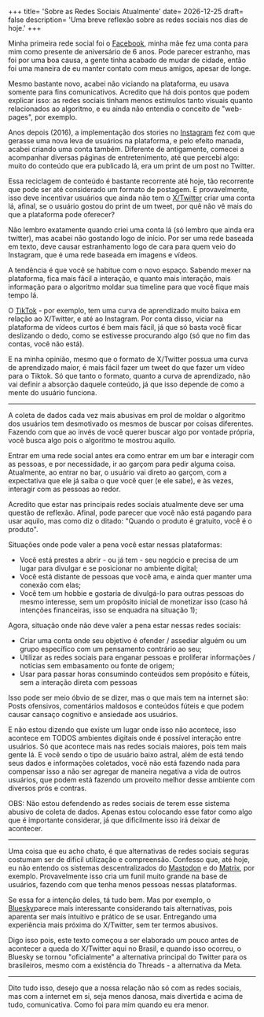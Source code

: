 +++
title= 'Sobre as Redes Sociais Atualmente'
date= 2026-12-25
draft= false
description= 'Uma breve reflexão sobre as redes sociais nos dias de hoje.'
+++

Minha primeira rede social foi o [Facebook](https://www.facebook.com/), minha mãe fez uma conta para mim como presente de aniversário de 6 anos. Pode parecer estranho, mas foi por uma boa causa, a gente tinha acabado de mudar de cidade, então foi uma maneira de eu manter contato com meus amigos, apesar de longe.

Mesmo bastante novo, acabei não viciando na plataforma, eu usava somente para fins comunicativos. Acredito que há dois pontos que podem explicar isso: as redes sociais tinham menos estímulos tanto visuais quanto relacionados ao algoritmo, e eu ainda não entendia o conceito de "web-pages", por exemplo.

Anos depois (2016), a implementação dos stories no [Instagram](https://www.instagram.com/) fez com que gerasse uma nova leva de usuários na plataforma, e pelo efeito manada, acabei criando uma conta também. Diferente de antigamente, comecei a acompanhar diversas páginas de entretenimento, até que percebi algo: muito do conteúdo que era publicado lá, era um print de um post no Twitter.

Essa reciclagem de conteúdo é bastante recorrente até hoje, tão recorrente que pode ser até considerado um formato de postagem. E provavelmente, isso deve incentivar usuários que ainda não tem o [X/Twitter](https://www.x.com/) criar uma conta lá, afinal, se o usuário gostou do print de um tweet, por quê não vê mais do que a plataforma pode oferecer?

Não lembro exatamente quando criei uma conta lá (só lembro que ainda era twitter), mas acabei não gostando logo de início. Por ser uma rede baseada em texto, deve causar estranhamento logo de cara para quem veio do Instagram, que é uma rede baseada em imagens e vídeos.

A tendência é que você se habitue com o novo espaço. Sabendo mexer na plataforma, fica mais fácil a interação, e quanto mais interação, mais informação para o algoritmo moldar sua timeline para que você fique mais tempo lá.

O [TikTok](https://tiktok.com/) - por exemplo, tem uma curva de aprendizado muito baixa em relação ao X/Twitter, e até ao Instagram. Por conta disso, viciar na plataforma de vídeos curtos é bem mais fácil, já que só basta você ficar deslizando o dedo, como se estivesse procurando algo (só que no fim das contas, você não está).

E na minha opinião, mesmo que o formato de X/Twitter possua uma curva de aprendizado maior, é mais fácil fazer um tweet do que fazer um vídeo para o Tiktok. Só que tanto o formato, quanto a curva de aprendizado, não vai definir a absorção daquele conteúdo, já que isso depende de como a mente do usuário funciona.

---

A coleta de dados cada vez mais abusivas em prol de moldar o algoritmo dos usuários tem desmotivado os mesmos de buscar por coisas diferentes. Fazendo com que ao invés de você querer buscar algo por vontade própria, você busca algo pois o algoritmo te mostrou aquilo.

Entrar em uma rede social antes era como entrar em um bar e interagir com as pessoas, e por necessidade, ir ao garçom para pedir alguma coisa. Atualmente, ao entrar no bar, o usuário vai direto ao garçom, com a expectativa que ele já saiba o que você quer (e ele sabe), e às vezes, interagir com as pessoas ao redor.

Acredito que estar nas principais redes sociais atualmente deve ser uma questão de reflexão. Afinal, pode parecer que você não está pagando para usar aquilo, mas como diz o ditado: "Quando o produto é gratuito, você é o produto".

Situações onde pode valer a pena você estar nessas plataformas:
- Você está prestes a abrir - ou já tem - seu negócio e precisa de um lugar para divulgar e se posicionar no ambiente digital;
- Você está distante de pessoas que você ama, e ainda quer manter uma conexão com elas;
- Você tem um hobbie e gostaria de divulgá-lo para outras pessoas do mesmo interesse, sem um propósito inicial de monetizar isso (caso há intenções financeiras, isso se enquadra na situação 1);

Agora, situação onde não deve valer a pena estar nessas redes sociais:
- Criar uma conta onde seu objetivo é ofender / assediar alguém ou um grupo específico com um pensamento contrário ao seu;
- Utilizar as redes sociais para enganar pessoas e proliferar informações / notícias sem embasamento ou fonte de origem;
- Usar para passar horas consumindo conteúdos sem propósito e fúteis, sem a interação direta com pessoas

Isso pode ser meio óbvio de se dizer, mas o que mais tem na internet são: Posts ofensivos, comentários maldosos e conteúdos fúteis e que podem causar cansaço cognitivo e ansiedade aos usuários.

E não estou dizendo que existe um lugar onde isso não acontece, isso acontece em TODOS ambientes digitais onde é possível interação entre usuários. Só que acontece mais nas redes sociais maiores, pois tem mais gente lá. E você sendo o tipo de usuário baixo astral, além de está tendo seus dados e informações coletados, você não está fazendo nada para compensar isso a não ser agregar de maneira negativa a vida de outros usuários, que podem está fazendo um proveito melhor desse ambiente com diversos prós e contras.

OBS: Não estou defendendo as redes sociais de terem esse sistema abusivo de coleta de dados. Apenas estou colocando esse fator como algo que é importante considerar, já que dificilmente isso irá deixar de acontecer.

---

Uma coisa que eu acho chato, é que alternativas de redes sociais seguras costumam ser de difícil utilização e compreensão. Confesso que, até hoje, eu não entendo os sistemas descentralizados do [Mastodon](https://joinmastodon.org/pt-BR) e do [Matrix](https://matrix.org/), por exemplo. Provavelmente isso cria um funil muito grande na base de usuários, fazendo com que tenha menos pessoas nessas plataformas.

Se essa for a intenção deles, tá tudo bem. Mas por exemplo, o [Bluesky](https://bsky.app/)parece mais interessante considerando tais alternativas, pois aparenta ser mais intuitivo e prático de se usar. Entregando uma experiência mais próxima do X/Twitter, sem ter termos abusivos.

Digo isso pois, este texto começou a ser elaborado um pouco antes de acontecer a queda do X/Twitter aqui no Brasil, e quando isso ocorreu, o Bluesky se tornou "oficialmente" a alternativa principal do Twitter para os brasileiros, mesmo com a existência do Threads - a alternativa da Meta.

---
Dito tudo isso, desejo que a nossa relação não só com as redes sociais, mas com a internet em si, seja menos danosa, mais divertida e acima de tudo, comunicativa. Como foi para mim quando eu era menor.


